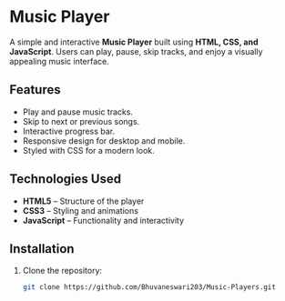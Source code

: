 # Music Player

A simple and interactive **Music Player** built using **HTML, CSS, and JavaScript**. Users can play, pause, skip tracks, and enjoy a visually appealing music interface.

## Features
- Play and pause music tracks.
- Skip to next or previous songs.
- Interactive progress bar.
- Responsive design for desktop and mobile.
- Styled with CSS for a modern look.

## Technologies Used
- **HTML5** – Structure of the player
- **CSS3** – Styling and animations
- **JavaScript** – Functionality and interactivity

## Installation
1. Clone the repository:  
   ```bash
   git clone https://github.com/Bhuvaneswari203/Music-Players.git

